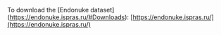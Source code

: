 To download the [Endonuke dataset] (https://endonuke.ispras.ru/#Downloads): [https://endonuke.ispras.ru/](https://endonuke.ispras.ru/)

